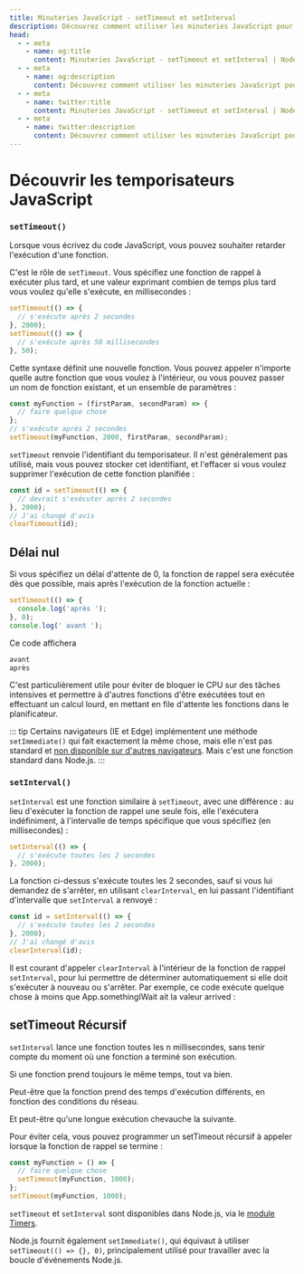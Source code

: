 ```yaml
---
title: Minuteries JavaScript - setTimeout et setInterval
description: Découvrez comment utiliser les minuteries JavaScript pour retarder l'exécution des fonctions et planifier des tâches avec setTimeout et setInterval.
head:
  - - meta
    - name: og:title
      content: Minuteries JavaScript - setTimeout et setInterval | Node.js - iDoc.dev
  - - meta
    - name: og:description
      content: Découvrez comment utiliser les minuteries JavaScript pour retarder l'exécution des fonctions et planifier des tâches avec setTimeout et setInterval.
  - - meta
    - name: twitter:title
      content: Minuteries JavaScript - setTimeout et setInterval | Node.js - iDoc.dev
  - - meta
    - name: twitter:description
      content: Découvrez comment utiliser les minuteries JavaScript pour retarder l'exécution des fonctions et planifier des tâches avec setTimeout et setInterval.
---
```



# Découvrir les temporisateurs JavaScript

### `setTimeout()`

Lorsque vous écrivez du code JavaScript, vous pouvez souhaiter retarder l'exécution d'une fonction.

C'est le rôle de `setTimeout`. Vous spécifiez une fonction de rappel à exécuter plus tard, et une valeur exprimant combien de temps plus tard vous voulez qu'elle s'exécute, en millisecondes :

```js
setTimeout(() => {
  // s'exécute après 2 secondes
}, 2000);
setTimeout(() => {
  // s'exécute après 50 millisecondes
}, 50);
```

Cette syntaxe définit une nouvelle fonction. Vous pouvez appeler n'importe quelle autre fonction que vous voulez à l'intérieur, ou vous pouvez passer un nom de fonction existant, et un ensemble de paramètres :

```js
const myFunction = (firstParam, secondParam) => {
  // faire quelque chose
};
// s'exécute après 2 secondes
setTimeout(myFunction, 2000, firstParam, secondParam);
```

`setTimeout` renvoie l'identifiant du temporisateur. Il n'est généralement pas utilisé, mais vous pouvez stocker cet identifiant, et l'effacer si vous voulez supprimer l'exécution de cette fonction planifiée :

```js
const id = setTimeout(() => {
  // devrait s'exécuter après 2 secondes
}, 2000);
// J'ai changé d'avis
clearTimeout(id);
```

## Délai nul

Si vous spécifiez un délai d'attente de 0, la fonction de rappel sera exécutée dès que possible, mais après l'exécution de la fonction actuelle :

```js
setTimeout(() => {
  console.log('après ');
}, 0);
console.log(' avant ');
```

Ce code affichera

```bash
avant
après
```

C'est particulièrement utile pour éviter de bloquer le CPU sur des tâches intensives et permettre à d'autres fonctions d'être exécutées tout en effectuant un calcul lourd, en mettant en file d'attente les fonctions dans le planificateur.

::: tip
Certains navigateurs (IE et Edge) implémentent une méthode `setImmediate()` qui fait exactement la même chose, mais elle n'est pas standard et [non disponible sur d'autres navigateurs](https://caniuse.com/#feat=setimmediate). Mais c'est une fonction standard dans Node.js.
:::

### `setInterval()`

`setInterval` est une fonction similaire à `setTimeout`, avec une différence : au lieu d'exécuter la fonction de rappel une seule fois, elle l'exécutera indéfiniment, à l'intervalle de temps spécifique que vous spécifiez (en millisecondes) :

```js
setInterval(() => {
  // s'exécute toutes les 2 secondes
}, 2000);
```

La fonction ci-dessus s'exécute toutes les 2 secondes, sauf si vous lui demandez de s'arrêter, en utilisant `clearInterval`, en lui passant l'identifiant d'intervalle que `setInterval` a renvoyé :

```js
const id = setInterval(() => {
  // s'exécute toutes les 2 secondes
}, 2000);
// J'ai changé d'avis
clearInterval(id);
```

Il est courant d'appeler `clearInterval` à l'intérieur de la fonction de rappel `setInterval`, pour lui permettre de déterminer automatiquement si elle doit s'exécuter à nouveau ou s'arrêter. Par exemple, ce code exécute quelque chose à moins que App.somethingIWait ait la valeur arrived :


## setTimeout Récursif

`setInterval` lance une fonction toutes les n millisecondes, sans tenir compte du moment où une fonction a terminé son exécution.

Si une fonction prend toujours le même temps, tout va bien.

Peut-être que la fonction prend des temps d'exécution différents, en fonction des conditions du réseau.

Et peut-être qu'une longue exécution chevauche la suivante.

Pour éviter cela, vous pouvez programmer un setTimeout récursif à appeler lorsque la fonction de rappel se termine :

```js
const myFunction = () => {
  // faire quelque chose
  setTimeout(myFunction, 1000);
};
setTimeout(myFunction, 1000);
```

`setTimeout` et `setInterval` sont disponibles dans Node.js, via le [module Timers](/fr/nodejs/api/timers).

Node.js fournit également `setImmediate()`, qui équivaut à utiliser `setTimeout(() => {}, 0)`, principalement utilisé pour travailler avec la boucle d'événements Node.js.

